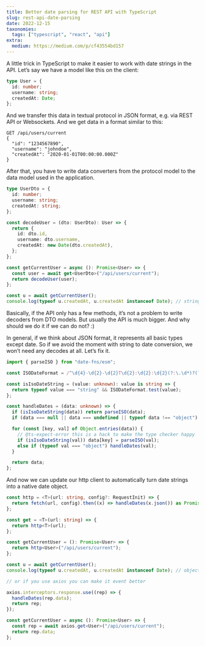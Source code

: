 ```yaml
---
title: Better date parsing for REST API with TypeScript
slug: rest-api-date-parsing
date: 2022-12-15
taxonomies:
  tags: ["typescript", "react", "api"]
extra:
  medium: https://medium.com/p/cf43554bd157
---
```


A little trick in TypeScript to make it easier to work with date strings in the API. Let’s say we have a model like this on the client:

```ts
type User = {
  id: number;
  username: string;
  createdAt: Date;
};
```

And we transfer this data in textual protocol in JSON format, e.g. via REST API or Websockets. And we get data in a format similar to this:

```text
GET /api/users/current
{
  "id": "1234567890",
  "username": "johndoe",
  "createdAt": "2020-01-01T00:00:00.000Z"
}
```

After that, you have to write data converters from the protocol model to the data model used in the application.

```ts
type UserDto = {
  id: number;
  username: string;
  createdAt: string;
};

const decodeUser = (dto: UserDto): User => {
  return {
    id: dto.id,
    username: dto.username,
    createdAt: new Date(dto.createdAt),
  };
};

const getCurrentUser = async (): Promise<User> => {
  const user = await get<UserDto>("/api/users/current");
  return decodeUser(user);
};

const u = await getCurrentUser();
console.log(typeof u.createdAt, u.createdAt instanceof Date); // string, false
```

Basically, if the API only has a few methods, it’s not a problem to write decoders from DTO models. But usually the API is much bigger. And why should we do it if we can do not? :)

In general, if we think about JSON format, it represents all basic types except date. So if we avoid the moment with string to date conversion, we won’t need any decodes at all. Let’s fix it.

```ts
import { parseISO } from "date-fns/esm";

const ISODateFormat = /^\d{4}-\d{2}-\d{2}T\d{2}:\d{2}:\d{2}(?:\.\d*)?(?:[-+]\d{2}:?\d{2}|Z)?$/;

const isIsoDateString = (value: unknown): value is string => {
  return typeof value === "string" && ISODateFormat.test(value);
};

const handleDates = (data: unknown) => {
  if (isIsoDateString(data)) return parseISO(data);
  if (data === null || data === undefined || typeof data !== "object") return data;

  for (const [key, val] of Object.entries(data)) {
    // @ts-expect-error this is a hack to make the type checker happy
    if (isIsoDateString(val)) data[key] = parseISO(val);
    else if (typeof val === "object") handleDates(val);
  }

  return data;
};
```

And now we can update our http client to automatically turn date strings into a native date object.

```ts
const http = <T>(url: string, config?: RequestInit) => {
  return fetch(url, config).then((x) => handleDates(x.json()) as Promise<T>);
};

const get = <T>(url: string) => {
  return http<T>(url);
};

const getCurrentUser = (): Promise<User> => {
  return http<User>("/api/users/current");
};

const u = await getCurrentUser();
console.log(typeof u.createdAt, u.createdAt instanceof Date); // object, true

// or if you use axios you can make it event better

axios.interceptors.response.use((rep) => {
  handleDates(rep.data);
  return rep;
});

const getCurrentUser = async (): Promise<User> => {
  const rep = await axios.get<User>("/api/users/current");
  return rep.data;
};
```

